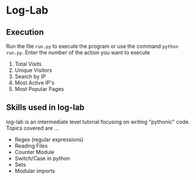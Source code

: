 # Log-Lab

## Execution
Run the file ```run.py``` to execute the program or use the command ```python run.py```. Enter the number of the action you want to execute 
1. Total Visits
2. Unique Visitors
3. Search by IP
4. Most Active IP's
5. Most Popular Pages

## Skills used in log-lab
log-lab is an intermediate level tutorial focusing on writing "pythonic" code. Topics covered are ...
- Regex (regular expressions)
- Reading Files
- Counter Module
- Switch/Case in python
- Sets
- Modular imports